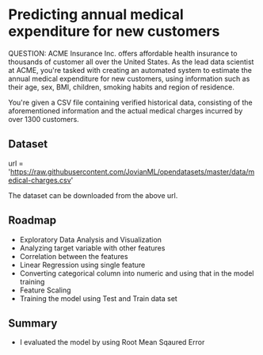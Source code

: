 
# Predicting annual medical expenditure for new customers

QUESTION: ACME Insurance Inc. offers affordable health insurance to thousands of customer all over the United States. As the lead data scientist at ACME, you're tasked with creating an automated system to estimate the annual medical expenditure for new customers, using information such as their age, sex, BMI, children, smoking habits and region of residence.

You're given a CSV file containing verified historical data, consisting of the aforementioned information and the actual medical charges incurred by over 1300 customers.
## Dataset

url =  'https://raw.githubusercontent.com/JovianML/opendatasets/master/data/medical-charges.csv'

The dataset can be downloaded from the above url.
## Roadmap

- Exploratory Data Analysis and Visualization
- Analyzing target variable with other features
- Correlation between the features
- Linear Regression using single feature
- Converting categorical column into numeric and using that in the model training
- Feature Scaling
- Training the model using Test and Train data set

## Summary

* I evaluated the model by using Root Mean Sqaured Error
